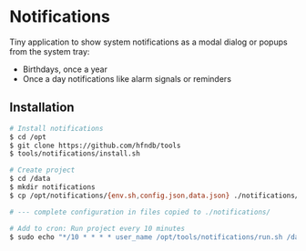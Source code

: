 # Notifications

Tiny application to show system notifications as a modal dialog or popups from the system tray:
- Birthdays, once a year
- Once a day notifications like alarm signals or reminders


## Installation

```bash
# Install notifications
$ cd /opt
$ git clone https://github.com/hfndb/tools
$ tools/notifications/install.sh

# Create project
$ cd /data
$ mkdir notifications
$ cp /opt/notifications/{env.sh,config.json,data.json} ./notifications/

# --- complete configuration in files copied to ./notifications/

# Add to cron: Run project every 10 minutes
$ sudo echo "*/10 * * * * user_name /opt/tools/notifications/run.sh /data/notifications" > /etc/cron.d/notifications
```
